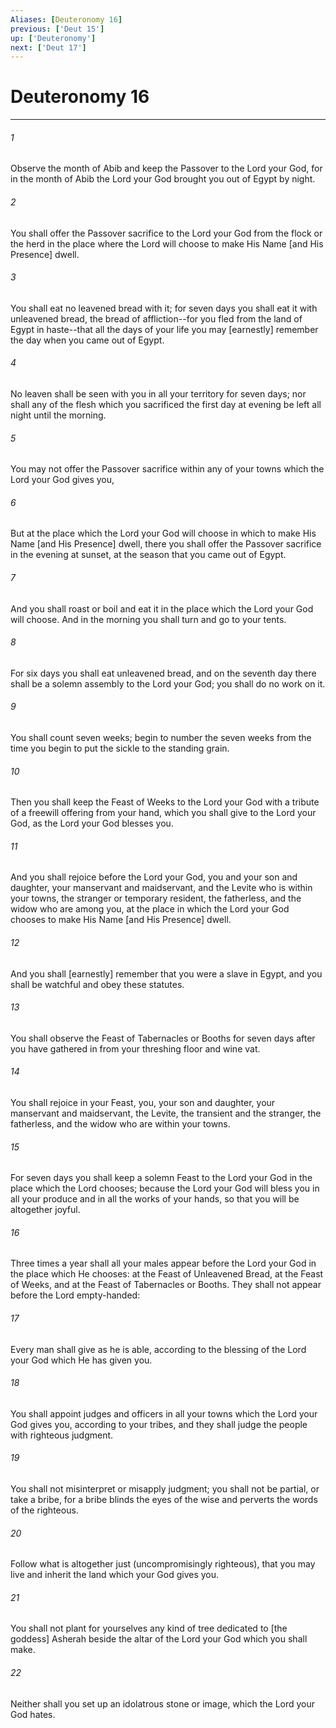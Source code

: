 ```yaml
---
Aliases: [Deuteronomy 16]
previous: ['Deut 15']
up: ['Deuteronomy']
next: ['Deut 17']
---
```

# Deuteronomy 16

***

###### 1 

Observe the month of Abib and keep the Passover to the Lord your God, for in the month of Abib the Lord your God brought you out of Egypt by night. 

###### 2 

You shall offer the Passover sacrifice to the Lord your God from the flock or the herd in the place where the Lord will choose to make His Name [and His Presence] dwell. 

###### 3 

You shall eat no leavened bread with it; for seven days you shall eat it with unleavened bread, the bread of affliction--for you fled from the land of Egypt in haste--that all the days of your life you may [earnestly] remember the day when you came out of Egypt. 

###### 4 

No leaven shall be seen with you in all your territory for seven days; nor shall any of the flesh which you sacrificed the first day at evening be left all night until the morning. 

###### 5 

You may not offer the Passover sacrifice within any of your towns which the Lord your God gives you, 

###### 6 

But at the place which the Lord your God will choose in which to make His Name [and His Presence] dwell, there you shall offer the Passover sacrifice in the evening at sunset, at the season that you came out of Egypt. 

###### 7 

And you shall roast or boil and eat it in the place which the Lord your God will choose. And in the morning you shall turn and go to your tents. 

###### 8 

For six days you shall eat unleavened bread, and on the seventh day there shall be a solemn assembly to the Lord your God; you shall do no work on it. 

###### 9 

You shall count seven weeks; begin to number the seven weeks from the time you begin to put the sickle to the standing grain. 

###### 10 

Then you shall keep the Feast of Weeks to the Lord your God with a tribute of a freewill offering from your hand, which you shall give to the Lord your God, as the Lord your God blesses you. 

###### 11 

And you shall rejoice before the Lord your God, you and your son and daughter, your manservant and maidservant, and the Levite who is within your towns, the stranger or temporary resident, the fatherless, and the widow who are among you, at the place in which the Lord your God chooses to make His Name [and His Presence] dwell. 

###### 12 

And you shall [earnestly] remember that you were a slave in Egypt, and you shall be watchful and obey these statutes. 

###### 13 

You shall observe the Feast of Tabernacles or Booths for seven days after you have gathered in from your threshing floor and wine vat. 

###### 14 

You shall rejoice in your Feast, you, your son and daughter, your manservant and maidservant, the Levite, the transient and the stranger, the fatherless, and the widow who are within your towns. 

###### 15 

For seven days you shall keep a solemn Feast to the Lord your God in the place which the Lord chooses; because the Lord your God will bless you in all your produce and in all the works of your hands, so that you will be altogether joyful. 

###### 16 

Three times a year shall all your males appear before the Lord your God in the place which He chooses: at the Feast of Unleavened Bread, at the Feast of Weeks, and at the Feast of Tabernacles or Booths. They shall not appear before the Lord empty-handed: 

###### 17 

Every man shall give as he is able, according to the blessing of the Lord your God which He has given you. 

###### 18 

You shall appoint judges and officers in all your towns which the Lord your God gives you, according to your tribes, and they shall judge the people with righteous judgment. 

###### 19 

You shall not misinterpret or misapply judgment; you shall not be partial, or take a bribe, for a bribe blinds the eyes of the wise and perverts the words of the righteous. 

###### 20 

Follow what is altogether just (uncompromisingly righteous), that you may live and inherit the land which your God gives you. 

###### 21 

You shall not plant for yourselves any kind of tree dedicated to [the goddess] Asherah beside the altar of the Lord your God which you shall make. 

###### 22 

Neither shall you set up an idolatrous stone or image, which the Lord your God hates.
